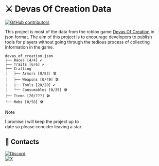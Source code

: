 # ⚔️ Devas Of Creation Data
[![GitHub contributors](https://img.shields.io/github/contributors/neyrowz/devas-of-creation-data?style=for-the-badge&color=ff7000&link=github.com/NeyrowZ/devas-of-creation-data/contributors)](https://github.com/NeyrowZ/devas-of-creation/contributors)


This project is most of the data from the roblox game [Devas Of Creation](https://www.roblox.com/games/11233948433/RELEASE-Devas-Of-Creation) in json format. The aim of this project is to encourage developers to publish tools for players without going through the tedious process of collecting information in the game. 

```
devas_of_creation.json
├── Races [4/4] ✔️
├── Traits [6/6] ✔️
├── Crafting 
│   ├── Armors [0/83] 🛠️
│   ├── Weapons [0/49] 🛠️
│   ├── Tools [20/20] ✔️
│   └── Consumables [0/25] 🛠️
├── Items [20/???] 🛠️
└── Mobs [0/58] 🛠️
```

> [!NOTE]
> I promise i will keep the project up to<br>date so please concider leaving a star.

## 📧 Contacts

[![Discord](https://img.shields.io/badge/@neyrowz.dev-5865F2.svg?style=for-the-badge&logo=discord&logoColor=white)](https://discordapp.com/users/780297562006618132)<br>[![X](https://img.shields.io/badge/@NeyrowZDev-000?logo=x&style=for-the-badge)](https://x.com/NeyrowZDev)
